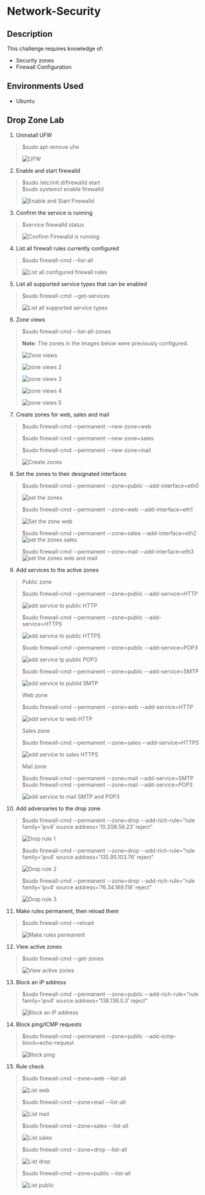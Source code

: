# Network-Security
## Description
This challenge requires knowledge of:
* Security zones
* Firewall Configuration
## Environments Used
* Ubuntu
## Drop Zone Lab
1. Uninstall UFW
> $sudo apt remove ufw
> 
> ![UFW](https://github.com/DaisyDurand/Network-Security/assets/147094227/15229a61-517a-4661-a4c2-a19356141c97)
2. Enable and start firewalld
> $sudo /etc/init.d/firewalld start  
> $sudo systemcl enable firewalld
> 
> ![Enable and Start Firewalld](https://github.com/DaisyDurand/Network-Security/assets/147094227/2db3dd60-bbec-48b4-8852-a56e0d359386)
3. Confirm the service is running
> $service firewalld status
> 
> ![Confirm Firewalld is running](https://github.com/DaisyDurand/Network-Security/assets/147094227/6e438ffe-06da-4aa5-b195-df18b81a2ff4)
4. List all firewall rules currently configured
> $sudo firewall-cmd --list-all
>
> ![List all configured firewall rules ](https://github.com/DaisyDurand/Network-Security/assets/147094227/6082dfac-ad44-46da-8cf8-1a7da317c042)
5. List all supported service types that can be enabled
> $sudo firewall-cmd --get-services
> 
> ![List all supported service types](https://github.com/DaisyDurand/Network-Security/assets/147094227/d5233c63-510e-4d40-860f-88fc72c1a1e7)
6. Zone views
> $sudo firewall-cmd --list-all-zones
>
> **Note**: The zones in the images below were previously configured.
> 
> ![Zone views](https://github.com/DaisyDurand/Network-Security/assets/147094227/28455b81-1789-4e22-97f9-2ae74349a702)
>
> ![zone views 2](https://github.com/DaisyDurand/Network-Security/assets/147094227/a59207da-1978-4282-a2a0-2c1d871fbcd0)
>
> ![zone views 3](https://github.com/DaisyDurand/Network-Security/assets/147094227/30d43894-1eff-4c7d-9a89-a8c7d3e670a2)
>
> ![zone views 4](https://github.com/DaisyDurand/Network-Security/assets/147094227/afc3e9da-d440-4e0b-8c05-4a14034389a3)
>
> ![zone views 5](https://github.com/DaisyDurand/Network-Security/assets/147094227/7ccbd734-2fc0-4b73-aefa-582bde7951ab)
7. Create zones for web, sales and mail
> $sudo firewall-cmd --permanent --new-zone=web
>
> $sudo firewall-cmd --permanent --new-zone=sales
>
> $sudo firewall-cmd --permanent --new-zone=mail
>
> ![Create zones](https://github.com/DaisyDurand/Network-Security/assets/147094227/27694849-d89d-4e57-8b1b-485b6f1bb583)
8. Set the zones to their designated interfaces
> $sudo firewall-cmd --permanent --zone=public --add-interface=eth0
>
> ![set the zones](https://github.com/DaisyDurand/Network-Security/assets/147094227/93919bd5-959e-493b-8f6e-c6218fba18a5)
> 
> $sudo firewall-cmd --permanent --zone=web --add-interface=eth1
> 
>![Set the zone web](https://github.com/DaisyDurand/Network-Security/assets/147094227/48b0dfd9-f0e2-4964-a5f4-9600a3917b27)
> 
> $sudo firewall-cmd --permanent --zone=sales --add-interface=eth2
> ![set the zones sales](https://github.com/DaisyDurand/Network-Security/assets/147094227/68a5c358-1404-4dcd-8d4d-9989896ec675)
> 
> $sudo firewall-cmd --permanent --zone=mail --add-interface=eth3
> ![set the zones web and mail](https://github.com/DaisyDurand/Network-Security/assets/147094227/fe4f4d11-8888-49eb-b30a-3b04dc0dded6)
>
9. Add services to the active zones  
> Public zone
>
> $sudo firewall-cmd --permanent --zone=public --add-service=HTTP
>
> ![add service to public HTTP](https://github.com/DaisyDurand/Network-Security/assets/147094227/36bcd480-cb65-4e4e-b4fb-1953f3892f75)
> 
> $sudo firewall-cmd --permanent --zone=public --add-service=HTTPS
>
> ![add service to public HTTPS](https://github.com/DaisyDurand/Network-Security/assets/147094227/25d63057-b6c4-43c8-8e9d-865db9806cba)
> 
> $sudo firewall-cmd --permanent --zone=public --add-service=POP3
>
> ![add service tp public POP3](https://github.com/DaisyDurand/Network-Security/assets/147094227/42035cb2-ee4e-471c-b763-7b0e44e52a54)
> 
> $sudo firewall-cmd --permanent --zone=public --add-service=SMTP
>
> ![add service to publid SMTP](https://github.com/DaisyDurand/Network-Security/assets/147094227/beac4f81-ece5-4795-b2fa-711f4124afe3)
>
> Web zone
>
> $sudo firewall-cmd --permanent --zone=web --add-service=HTTP
> 
> ![add service to web HTTP](https://github.com/DaisyDurand/Network-Security/assets/147094227/aa7f250f-d026-49db-a1b6-85229b719bfd)
>
> Sales zone
> 
> $sudo firewall-cmd --permanent --zone=sales --add-service=HTTPS
>
> ![add service to sales HTTPS](https://github.com/DaisyDurand/Network-Security/assets/147094227/989bf080-7557-4d5e-8faa-0bcb77f5bb99)
>
> Mail zone
>
> $sudo firewall-cmd --permanent --zone=mail --add-service=SMTP
> $sudo firewall-cmd --permanent --zone=mail --add-service=POP3
>
> ![add service to mail SMTP and POP3](https://github.com/DaisyDurand/Network-Security/assets/147094227/d36e23e3-0c89-4e1d-8e35-84a8e219343f)

10. Add adversaries to the drop zone
>
> $sudo firewall-cmd --permanent --zone=drop --add-rich-rule=”rule family=’ipv4’ source address=’10.208.56.23’ reject”
>
>![Drop rule 1](https://github.com/DaisyDurand/Network-Security/assets/147094227/dc77c50c-fd57-4411-9ccc-1ffd16d9bcb2)
>
> $sudo firewall-cmd --permanent --zone=drop --add-rich-rule=”rule family=’ipv4’ source address=’135.95.103.76’ reject”
>
>![Drop rule 2](https://github.com/DaisyDurand/Network-Security/assets/147094227/0defe234-eec2-4e6c-934e-3e0b6254279a)
>
> $sudo firewall-cmd --permanent --zone=drop --add-rich-rule=”rule family=’ipv4’ source address=’76.34.169.118’ reject”
>
>![Drop rule 3](https://github.com/DaisyDurand/Network-Security/assets/147094227/3e903afb-eddf-4bef-b097-aa85fcb00230)

11. Make rules permanent, then reload them
>
> $sudo firewall-cmd --reload
>
>![Make rules permanent](https://github.com/DaisyDurand/Network-Security/assets/147094227/7f4ebba8-ef77-4ea0-bd44-c435eb92fa78)

12. View active zones
>
> $sudo firewall-cmd --get-zones
>
>![View active zones](https://github.com/DaisyDurand/Network-Security/assets/147094227/86362dd5-e3f5-4dfb-a2c2-2670b69eecca)

13. Block an IP address
>
> $sudo firewall-cmd --permanent --zone=public --add-rich-rule=”rule family=’ipv4’ source address=’138.138.0.3’ reject”
>
>![Block an IP address](https://github.com/DaisyDurand/Network-Security/assets/147094227/292d70bd-5ea4-4a84-8b06-7cda66da210c)

14. Block ping/ICMP requests
>
> $sudo firewall-cmd --permanent --zone=public --add-icmp-block=echo-request
>
>![Block ping](https://github.com/DaisyDurand/Network-Security/assets/147094227/230a4c7d-9612-4bf5-9a3c-46bff4127c8f)

15. Rule check
>
> $sudo firewall-cmd --zone=web --list-all
>
>![List web](https://github.com/DaisyDurand/Network-Security/assets/147094227/e486c721-78ac-4c93-8938-36b2586a68e5)
>
>  $sudo firewall-cmd --zone=mail --list-all
>
>![List mail](https://github.com/DaisyDurand/Network-Security/assets/147094227/ad13a005-0683-40a7-809a-dc03eb3286a4)
>
> $sudo firewall-cmd --zone=sales --list-all
>
>![List sales](https://github.com/DaisyDurand/Network-Security/assets/147094227/40348c2c-093d-44d3-bee6-402fc45bb313)
>
> $sudo firewall-cmd --zone=drop --list-all
>
>![List drop](https://github.com/DaisyDurand/Network-Security/assets/147094227/7ab3e84f-5445-42af-8cec-57134b045e91)
>
> $sudo firewall-cmd --zone=public --list-all
>
>![List public](https://github.com/DaisyDurand/Network-Security/assets/147094227/9089c362-2644-40c7-b8d8-de447fcad10d)
